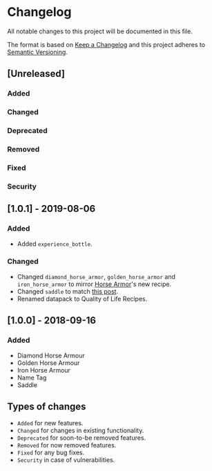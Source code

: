 # Changelog

All notable changes to this project will be documented in this file.

The format is based on [Keep a Changelog](https://keepachangelog.com/) and this project adheres to [Semantic Versioning](https://semver.org/).

## [Unreleased]

### Added

### Changed

### Deprecated

### Removed

### Fixed

### Security

## [1.0.1] - 2019-08-06

### Added

* Added `experience_bottle`.

### Changed

* Changed `diamond_horse_armor`, `golden_horse_armor` and `iron_horse_armor` to mirror [Horse Armor](https://minecraft.gamepedia.com/Horse_Armor)'s new recipe.
* Changed `saddle` to match [this post](https://www.reddit.com/r/Minecraft/comments/cms6mu/).
* Renamed datapack to Quality of Life Recipes.

## [1.0.0] - 2018-09-16

### Added

* Diamond Horse Armour
* Golden Horse Armour
* Iron Horse Armour
* Name Tag
* Saddle

## Types of changes

* `Added` for new features.
* `Changed` for changes in existing functionality.
* `Deprecated` for soon-to-be removed features.
* `Removed` for now removed features.
* `Fixed` for any bug fixes.
* `Security` in case of vulnerabilities.
